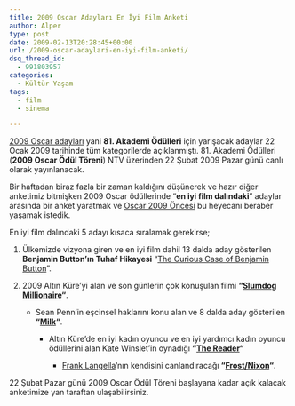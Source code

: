 ```yaml
---
title: 2009 Oscar Adayları En İyi Film Anketi
author: Alper
type: post
date: 2009-02-13T20:28:45+00:00
url: /2009-oscar-adaylari-en-iyi-film-anketi/
dsq_thread_id:
  - 991803957
categories:
  - Kültür Yaşam
tags:
  - film
  - sinema

---
```

[2009 Oscar adayları][1] yani **81. Akademi Ödülleri** için yarışacak adaylar 22 Ocak 2009 tarihinde tüm kategorilerde açıklanmıştı. 81. Akademi Ödülleri (**2009 Oscar Ödül Töreni**) NTV üzerinden 22 Şubat 2009 Pazar günü canlı olarak yayınlanacak. 

Bir haftadan biraz fazla bir zaman kaldığını düşünerek ve hazır diğer anketimiz bitmişken 2009 Oscar ödüllerinde &#8220;**en iyi film dalındaki**&#8221; adaylar arasında bir anket yaratmak ve [Oscar 2009 Öncesi][2] bu heyecanı beraber yaşamak istedik. <!--more-->

En iyi film dalındaki 5 adayı kısaca sıralamak gerekirse;

  1. Ülkemizde vizyona giren ve en iyi film dahil 13 dalda aday gösterilen **Benjamin Button’ın Tuhaf Hikayesi** “[The Curious Case of Benjamin Button][3]”. 
  2. 2009 Altın Küre&#8217;yi alan ve son günlerin çok konuşulan filmi **&#8220;[Slumdog Millionaire][4]&#8220;**. </li> 
    
      * Sean Penn’in eşcinsel haklarını konu alan ve 8 dalda aday gösterilen **&#8220;[Milk][5]&#8220;**.</li> 
        
          * Altın Küre’de en iyi kadın oyuncu ve en iyi yardımcı kadın oyuncu ödüllerini alan Kate Winslet&#8217;in oynadığı **&#8220;[The Reader][6]&#8220;**</li> 
            
              * [Frank Langella][7]&#8216;nın kendisini canlandıracağı **&#8220;[Frost/Nixon][8]&#8220;**. </ol> 
            
            22 Şubat Pazar günü 2009 Oscar Ödül Töreni başlayana kadar açık kalacak anketimize yan taraftan ulaşabilirsiniz.

 [1]: https://www.murekkep.org/2009-oscar-adaylari-901
 [2]: https://www.murekkep.org/oscar-2009-oncesi-883
 [3]: https://www.imdb.com/title/tt0421715/
 [4]: https://www.imdb.com/title/tt1010048/
 [5]: https://www.imdb.com/title/tt1013753/
 [6]: https://www.imdb.com/title/tt0976051/
 [7]: https://www.imdb.com/name/nm0001449/
 [8]: https://www.imdb.com/title/tt0870111/